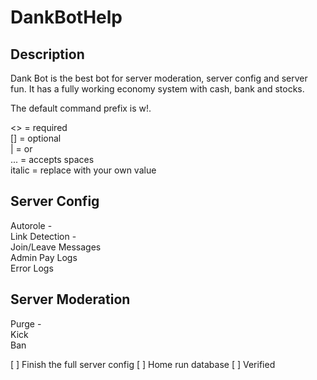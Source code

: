 # DankBotHelp
## Description
Dank Bot is the best bot for server moderation, server config and server fun. It has a fully working economy system with cash, bank and stocks.<br/>

The default command prefix is w!.

<> = required<br/>
[] = optional<br/>
| = or<br/>
... = accepts spaces<br/>
italic = replace with your own value<br/>

## Server Config
Autorole - <br/>
Link Detection - <br/>
Join/Leave Messages<br/>
Admin Pay Logs<br/>
Error Logs<br/>
## Server Moderation
Purge -<br/>
Kick<br/>
Ban<br/>

[ ] Finish the full server config
[ ] Home run database
[ ] Verified
